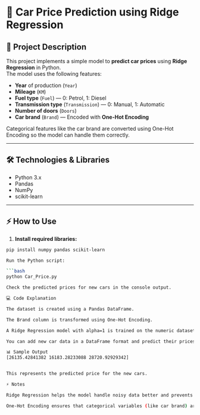 # 🚗 Car Price Prediction using Ridge Regression

## 📝 Project Description
This project implements a simple model to **predict car prices** using **Ridge Regression** in Python.  
The model uses the following features:

- **Year** of production (`Year`)
- **Mileage** (`KM`)
- **Fuel type** (`Fuel`) — 0: Petrol, 1: Diesel
- **Transmission type** (`Transmission`) — 0: Manual, 1: Automatic
- **Number of doors** (`Doors`)
- **Car brand** (`Brand`) — Encoded with **One-Hot Encoding**  

Categorical features like the car brand are converted using One-Hot Encoding so the model can handle them correctly.

---

## 🛠️ Technologies & Libraries
- Python 3.x
- Pandas
- NumPy
- scikit-learn

---

## ⚡ How to Use

1. **Install required libraries:**
```bash
pip install numpy pandas scikit-learn

Run the Python script:

```bash
python Car_Price.py

Check the predicted prices for new cars in the console output.

💻 Code Explanation

The dataset is created using a Pandas DataFrame.

The Brand column is transformed using One-Hot Encoding.

A Ridge Regression model with alpha=1 is trained on the numeric dataset.

You can add new car data in a DataFrame format and predict their prices easily.

📊 Sample Output
[26135.42841382 16183.28233088 28720.92929342]


This represents the predicted price for the new cars.

⚡ Notes

Ridge Regression helps the model handle noisy data better and prevents overfitting.

One-Hot Encoding ensures that categorical variables (like car brand) are treated independently without implying any order.